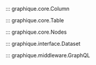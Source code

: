 ::: graphique.core.Column

::: graphique.core.Table

::: graphique.core.Nodes

::: graphique.interface.Dataset

::: graphique.middleware.GraphQL

